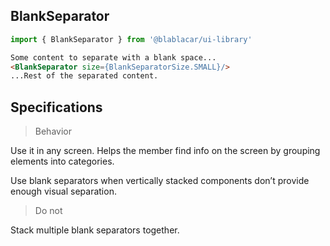 

## BlankSeparator

```js
import { BlankSeparator } from '@blablacar/ui-library'
```

```html
Some content to separate with a blank space...
<BlankSeparator size={BlankSeparatorSize.SMALL}/>
...Rest of the separated content.


```

## Specifications

> Behavior

Use it in any screen. Helps the member find info on the screen by grouping elements into categories.

Use blank separators when vertically stacked components don’t provide enough visual separation.

> Do not

Stack multiple blank separators together.

